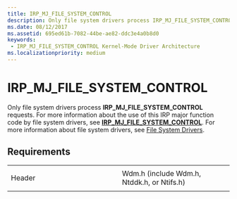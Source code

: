 ```yaml
---
title: IRP_MJ_FILE_SYSTEM_CONTROL
description: Only file system drivers process IRP_MJ_FILE_SYSTEM_CONTROL requests.
ms.date: 08/12/2017
ms.assetid: 695ed61b-7082-44be-ae82-ddc3e4a0b8d0
keywords:
 - IRP_MJ_FILE_SYSTEM_CONTROL Kernel-Mode Driver Architecture
ms.localizationpriority: medium
---
```


# IRP\_MJ\_FILE\_SYSTEM\_CONTROL


Only file system drivers process **IRP\_MJ\_FILE\_SYSTEM\_CONTROL** requests. For more information about the use of this IRP major function code by file system drivers, see [**IRP\_MJ\_FILE\_SYSTEM\_CONTROL**](https://docs.microsoft.com/windows-hardware/drivers/ifs/irp-mj-file-system-control). For more information about file system drivers, see [File System Drivers](https://docs.microsoft.com/windows-hardware/drivers/ifs/file-system-drivers).

Requirements
------------

<table>
<colgroup>
<col width="50%" />
<col width="50%" />
</colgroup>
<tbody>
<tr class="odd">
<td><p>Header</p></td>
<td>Wdm.h (include Wdm.h, Ntddk.h, or Ntifs.h)</td>
</tr>
</tbody>
</table>

 

 




